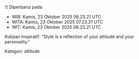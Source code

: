 ⏰ Diperbarui pada:
- WIB: Kamis, 23 Oktober 2025 06.23.21 UTC
- WITA: Kamis, 23 Oktober 2025 07.23.21 UTC
- WIT: Kamis, 23 Oktober 2025 08.23.21 UTC

Kutipan Inspiratif:
"Style is a reflection of your attitude and your personality."


Kategori: attitude

